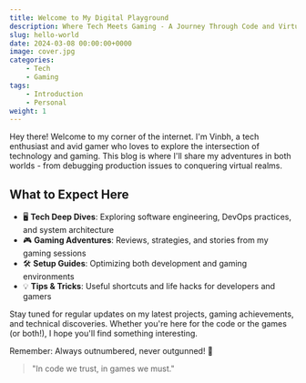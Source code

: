```yaml
---
title: Welcome to My Digital Playground
description: Where Tech Meets Gaming - A Journey Through Code and Virtual Worlds
slug: hello-world
date: 2024-03-08 00:00:00+0000
image: cover.jpg
categories:
    - Tech
    - Gaming
tags:
    - Introduction
    - Personal
weight: 1
---
```


Hey there! Welcome to my corner of the internet. I'm Vinbh, a tech enthusiast and avid gamer who loves to explore the intersection of technology and gaming. This blog is where I'll share my adventures in both worlds - from debugging production issues to conquering virtual realms.

## What to Expect Here

- 🖥️ **Tech Deep Dives**: Exploring software engineering, DevOps practices, and system architecture
- 🎮 **Gaming Adventures**: Reviews, strategies, and stories from my gaming sessions
- 🛠️ **Setup Guides**: Optimizing both development and gaming environments
- 💡 **Tips & Tricks**: Useful shortcuts and life hacks for developers and gamers

Stay tuned for regular updates on my latest projects, gaming achievements, and technical discoveries. Whether you're here for the code or the games (or both!), I hope you'll find something interesting.

Remember: Always outnumbered, never outgunned! 🚀

> "In code we trust, in games we must."